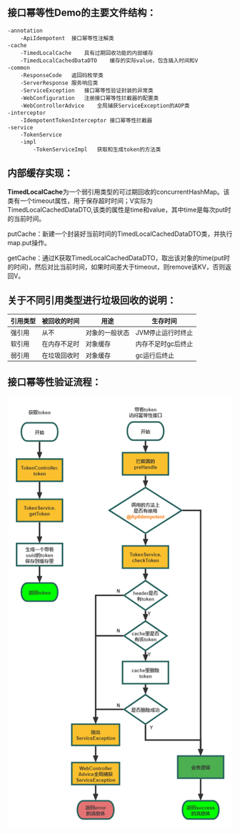 ## 接口幂等性Demo的主要文件结构：

```
-annotation
	-ApiIdempotent	接口幂等性注解类
-cache
	-TimedLocalCache	具有过期回收功能的内部缓存
	-TimedLocalCachedDataDTO	缓存的实际value，包含插入时间和V
-common
	-ResponseCode	返回码枚举类
	-ServerResponse	服务响应类
	-ServiceException	接口幂等性验证封装的异常类
	-WebConfiguration	注册接口幂等性拦截器的配置类
	-WebControllerAdvice	全局捕获ServiceException的AOP类
-interceptor
	-IdempotentTokenInterceptor	接口幂等性拦截器
-service
	-TokenService
	-impl
		-TokenServiceImpl	获取和生成token的方法类
```



## 内部缓存实现：

​	**TimedLocalCache**为一个弱引用类型的可过期回收的concurrentHashMap。该类有一个timeout属性，用于保存超时时间；V实际为TimedLocalCachedDataDTO<V>,该类的属性是time和value，其中time是每次put时的当前时间。

​	putCache：新建一个封装好当前时间的TimedLocalCachedDataDTO<V>类，并执行map.put操作。

​	getCache：通过K获取TimedLocalCachedDataDTO，取出该对象的time(put时的时间)，然后对比当前时间，如果时间差大于timeout，则remove该KV，否则返回V。



## 关于不同引用类型进行垃圾回收的说明：

| 引用类型 | 被回收的时间 | 用途           | 生存时间           |
| -------- | ------------ | -------------- | ------------------ |
| 强引用   | 从不         | 对象的一般状态 | JVM停止运行时终止  |
| 软引用   | 在内存不足时 | 对象缓存       | 内存不足时gc后终止 |
| 弱引用   | 在垃圾回收时 | 对象缓存       | gc运行后终止       |



## 接口幂等性验证流程：
![](idempotent.png)
